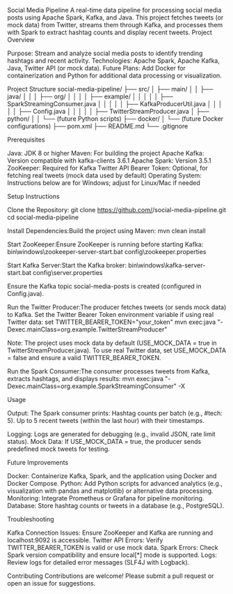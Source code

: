 Social Media Pipeline
A real-time data pipeline for processing social media posts using Apache Spark, Kafka, and Java. This project fetches tweets (or mock data) from Twitter, streams them through Kafka, and processes them with Spark to extract hashtag counts and display recent tweets.
Project Overview

Purpose: Stream and analyze social media posts to identify trending hashtags and recent activity.
Technologies: Apache Spark, Apache Kafka, Java, Twitter API (or mock data).
Future Plans: Add Docker for containerization and Python for additional data processing or visualization.

Project Structure
social-media-pipeline/
├── src/
│   ├── main/
│   │   ├── java/
│   │   │   ├── org/
│   │   │   │   ├── example/
│   │   │   │   │   ├── SparkStreamingConsumer.java
│   │   │   │   │   ├── KafkaProducerUtil.java
│   │   │   │   │   ├── Config.java
│   │   │   │   │   ├── TwitterStreamProducer.java
│   ├── python/
│   │   └── (future Python scripts)
├── docker/
│   └── (future Docker configurations)
├── pom.xml
├── README.md
└── .gitignore

Prerequisites

Java: JDK 8 or higher
Maven: For building the project
Apache Kafka: Version compatible with kafka-clients 3.6.1
Apache Spark: Version 3.5.1
ZooKeeper: Required for Kafka
Twitter API Bearer Token: Optional, for fetching real tweets (mock data used by default)
Operating System: Instructions below are for Windows; adjust for Linux/Mac if needed

Setup Instructions

Clone the Repository:
git clone https://github.com/<your-username>/social-media-pipeline.git
cd social-media-pipeline


Install Dependencies:Build the project using Maven:
mvn clean install


Start ZooKeeper:Ensure ZooKeeper is running before starting Kafka:
bin\windows\zookeeper-server-start.bat config\zookeeper.properties


Start Kafka Server:Start the Kafka broker:
bin\windows\kafka-server-start.bat config\server.properties

Ensure the Kafka topic social-media-posts is created (configured in Config.java).

Run the Twitter Producer:The producer fetches tweets (or sends mock data) to Kafka. Set the Twitter Bearer Token environment variable if using real Twitter data:
set TWITTER_BEARER_TOKEN="your_token"
mvn exec:java "-Dexec.mainClass=org.example.TwitterStreamProducer"

Note: The project uses mock data by default (USE_MOCK_DATA = true in TwitterStreamProducer.java). To use real Twitter data, set USE_MOCK_DATA = false and ensure a valid TWITTER_BEARER_TOKEN.

Run the Spark Consumer:The consumer processes tweets from Kafka, extracts hashtags, and displays results:
mvn exec:java "-Dexec.mainClass=org.example.SparkStreamingConsumer" -X



Usage

Output: The Spark consumer prints:
Hashtag counts per batch (e.g., #tech: 5).
Up to 5 recent tweets (within the last hour) with their timestamps.


Logging: Logs are generated for debugging (e.g., invalid JSON, rate limit status).
Mock Data: If USE_MOCK_DATA = true, the producer sends predefined mock tweets for testing.

Future Improvements

Docker: Containerize Kafka, Spark, and the application using Docker and Docker Compose.
Python: Add Python scripts for advanced analytics (e.g., visualization with pandas and matplotlib) or alternative data processing.
Monitoring: Integrate Prometheus or Grafana for pipeline monitoring.
Database: Store hashtag counts or tweets in a database (e.g., PostgreSQL).

Troubleshooting

Kafka Connection Issues: Ensure ZooKeeper and Kafka are running and localhost:9092 is accessible.
Twitter API Errors: Verify TWITTER_BEARER_TOKEN is valid or use mock data.
Spark Errors: Check Spark version compatibility and ensure local[*] mode is supported.
Logs: Review logs for detailed error messages (SLF4J with Logback).

Contributing
Contributions are welcome! Please submit a pull request or open an issue for suggestions.

